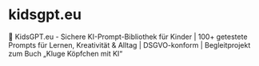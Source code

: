 # kidsgpt.eu
🤖 KidsGPT.eu - Sichere KI-Prompt-Bibliothek für Kinder | 100+ getestete Prompts für Lernen, Kreativität &amp; Alltag | DSGVO-konform | Begleitprojekt zum Buch „Kluge Köpfchen mit KI“
